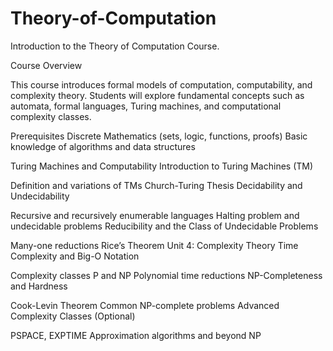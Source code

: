 # Theory-of-Computation
Introduction to the Theory of Computation Course.

Course Overview

This course introduces formal models of computation, computability, and complexity theory. Students will explore fundamental concepts such as automata, formal languages, Turing machines, and computational complexity classes.

Prerequisites
Discrete Mathematics (sets, logic, functions, proofs)
Basic knowledge of algorithms and data structures

Turing Machines and Computability
Introduction to Turing Machines (TM)

Definition and variations of TMs
Church-Turing Thesis
Decidability and Undecidability

Recursive and recursively enumerable languages
Halting problem and undecidable problems
Reducibility and the Class of Undecidable Problems

Many-one reductions
Rice’s Theorem
Unit 4: Complexity Theory
Time Complexity and Big-O Notation

Complexity classes P and NP
Polynomial time reductions
NP-Completeness and Hardness

Cook-Levin Theorem
Common NP-complete problems
Advanced Complexity Classes (Optional)

PSPACE, EXPTIME
Approximation algorithms and beyond NP



